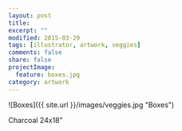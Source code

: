 ```yaml
---
layout: post
title: 
excerpt: ""
modified: 2015-03-29
tags: [illustrator, artwork, veggies]
comments: false
share: false
projectImage:
  feature: boxes.jpg
category: artwork
---
```


![Boxes]({{ site.url }}/images/veggies.jpg "Boxes")

Charcoal 24x18”
